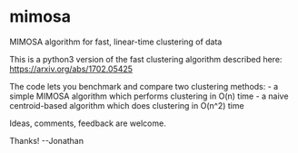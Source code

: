 # mimosa
MIMOSA algorithm for fast, linear-time clustering of data

This is a python3 version of the fast clustering algorithm described here:
    https://arxiv.org/abs/1702.05425

The code lets you benchmark and compare two clustering methods:
    - a simple MIMOSA algorithm which performs clustering in O(n) time
    - a naive centroid-based algorithm which does clustering in O(n^2) time

Ideas, comments, feedback are welcome.

Thanks!
--Jonathan
